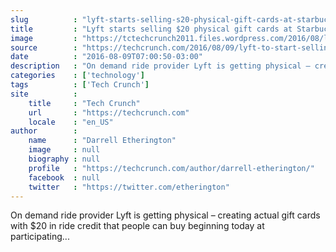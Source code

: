 ```yaml
---
slug          : "lyft-starts-selling-s20-physical-gift-cards-at-starbucks"
title         : "Lyft starts selling $20 physical gift cards at Starbucks"
image         : "https://tctechcrunch2011.files.wordpress.com/2016/08/lyft-starbucks.jpg?w=764&h=400&crop=1"
source        : "https://techcrunch.com/2016/08/09/lyft-to-start-selling-20-physical-gift-cards-at-starbucks/"
date          : "2016-08-09T07:00:50-03:00"
description   : "On demand ride provider Lyft is getting physical – creating actual gift cards with $20 in ride credit that people can buy beginning today at participating..."
categories    : ['technology']
tags          : ['Tech Crunch']
site          :
    title     : "Tech Crunch"
    url       : "https://techcrunch.com"
    locale    : "en_US"
author        :
    name      : "Darrell Etherington"
    image     : null
    biography : null
    profile   : "https://techcrunch.com/author/darrell-etherington/"
    facebook  : null
    twitter   : "https://twitter.com/etherington"
---
```


On demand ride provider Lyft is getting physical – creating actual gift cards with $20 in ride credit that people can buy beginning today at participating...
